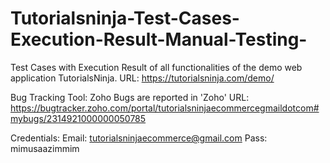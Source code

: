 # Tutorialsninja-Test-Cases-Execution-Result-Manual-Testing-
Test Cases with Execution Result of all functionalities of the demo web application TutorialsNinja. URL: https://tutorialsninja.com/demo/ 

Bug Tracking Tool: Zoho
Bugs are reported in 'Zoho' URL: https://bugtracker.zoho.com/portal/tutorialsninjaecommercegmaildotcom#mybugs/2314921000000050785

Credentials: 
Email: tutorialsninjaecommerce@gmail.com
Pass: mimusaazimmim
